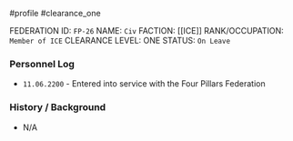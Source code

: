 #profile #clearance_one 

FEDERATION ID: `FP-26`
NAME: `Civ`
FACTION: [[ICE]]
RANK/OCCUPATION: `Member of ICE`
CLEARANCE LEVEL: ONE
STATUS: `On Leave`

### Personnel Log
- `11.06.2200` - Entered into service with the Four Pillars Federation

### History / Background
- N/A
